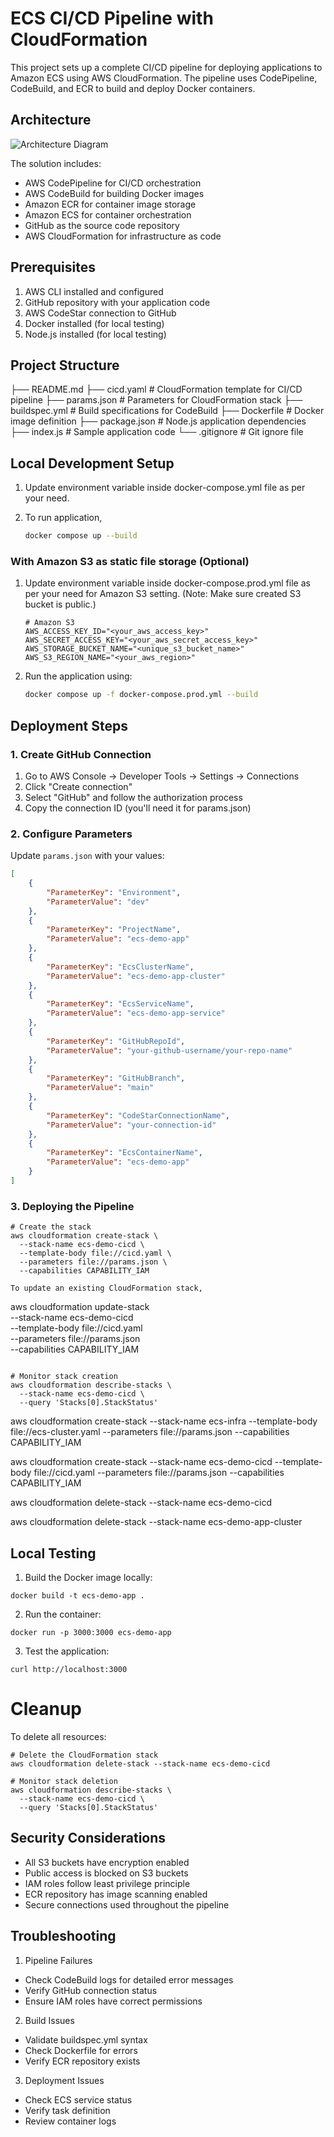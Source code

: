 # ECS CI/CD Pipeline with CloudFormation

This project sets up a complete CI/CD pipeline for deploying applications to Amazon ECS using AWS CloudFormation. The pipeline uses CodePipeline, CodeBuild, and ECR to build and deploy Docker containers.

## Architecture

![Architecture Diagram](architecture.png)

The solution includes:
- AWS CodePipeline for CI/CD orchestration
- AWS CodeBuild for building Docker images
- Amazon ECR for container image storage
- Amazon ECS for container orchestration
- GitHub as the source code repository
- AWS CloudFormation for infrastructure as code


## Prerequisites

1. AWS CLI installed and configured
2. GitHub repository with your application code
3. AWS CodeStar connection to GitHub
4. Docker installed (for local testing)
5. Node.js installed (for local testing)

## Project Structure
├── README.md
├── cicd.yaml # CloudFormation template for CI/CD pipeline
├── params.json # Parameters for CloudFormation stack
├── buildspec.yml # Build specifications for CodeBuild
├── Dockerfile # Docker image definition
├── package.json # Node.js application dependencies
├── index.js # Sample application code
└── .gitignore # Git ignore file

## Local Development Setup
1. Update environment variable inside docker-compose.yml file as per your need.

2. To run application,
    ```bash
    docker compose up --build
    ```
### With Amazon S3 as static file storage (Optional)
1. Update environment variable inside docker-compose.prod.yml file as per your need for Amazon S3 setting. (Note: Make sure created S3 bucket is public.)
    ```
    # Amazon S3
    AWS_ACCESS_KEY_ID="<your_aws_access_key>"
    AWS_SECRET_ACCESS_KEY="<your_aws_secret_access_key>"
    AWS_STORAGE_BUCKET_NAME="<unique_s3_bucket_name>"  
    AWS_S3_REGION_NAME="<your_aws_region>"
    ```

2. Run the application using:
    ```bash
    docker compose up -f docker-compose.prod.yml --build
    ```

## Deployment Steps

### 1. Create GitHub Connection

1. Go to AWS Console → Developer Tools → Settings → Connections
2. Click "Create connection"
3. Select "GitHub" and follow the authorization process
4. Copy the connection ID (you'll need it for params.json)

### 2. Configure Parameters

Update `params.json` with your values:

```json
[
    {
        "ParameterKey": "Environment",
        "ParameterValue": "dev"
    },
    {
        "ParameterKey": "ProjectName",
        "ParameterValue": "ecs-demo-app"
    },
    {
        "ParameterKey": "EcsClusterName",
        "ParameterValue": "ecs-demo-app-cluster"
    },
    {
        "ParameterKey": "EcsServiceName",
        "ParameterValue": "ecs-demo-app-service"
    },
    {
        "ParameterKey": "GitHubRepoId",
        "ParameterValue": "your-github-username/your-repo-name"
    },
    {
        "ParameterKey": "GitHubBranch",
        "ParameterValue": "main"
    },
    {
        "ParameterKey": "CodeStarConnectionName",
        "ParameterValue": "your-connection-id"
    },
    {
        "ParameterKey": "EcsContainerName",
        "ParameterValue": "ecs-demo-app"
    }
]
```

### 3. Deploying the Pipeline
```
# Create the stack
aws cloudformation create-stack \
  --stack-name ecs-demo-cicd \
  --template-body file://cicd.yaml \
  --parameters file://params.json \
  --capabilities CAPABILITY_IAM

To update an existing CloudFormation stack,
```
aws cloudformation update-stack \
  --stack-name ecs-demo-cicd \
  --template-body file://cicd.yaml \
  --parameters file://params.json \
  --capabilities CAPABILITY_IAM

```

# Monitor stack creation
aws cloudformation describe-stacks \
  --stack-name ecs-demo-cicd \
  --query 'Stacks[0].StackStatus'
```

aws cloudformation create-stack   --stack-name ecs-infra   --template-body file://ecs-cluster.yaml   --parameters file://params.json   --capabilities CAPABILITY_IAM

aws cloudformation create-stack   --stack-name ecs-demo-cicd   --template-body file://cicd.yaml   --parameters file://params.json   --capabilities CAPABILITY_IAM

aws cloudformation delete-stack --stack-name ecs-demo-cicd

aws cloudformation delete-stack --stack-name ecs-demo-app-cluster

## Local Testing
1. Build the Docker image locally:
```
docker build -t ecs-demo-app .
```

2. Run the container:
```
docker run -p 3000:3000 ecs-demo-app
```

3. Test the application:
```
curl http://localhost:3000
```

# Cleanup
To delete all resources:
```
# Delete the CloudFormation stack
aws cloudformation delete-stack --stack-name ecs-demo-cicd

# Monitor stack deletion
aws cloudformation describe-stacks \
  --stack-name ecs-demo-cicd \
  --query 'Stacks[0].StackStatus'
```

## Security Considerations
- All S3 buckets have encryption enabled
- Public access is blocked on S3 buckets
- IAM roles follow least privilege principle
- ECR repository has image scanning enabled
- Secure connections used throughout the pipeline

## Troubleshooting
1. Pipeline Failures
- Check CodeBuild logs for detailed error messages
- Verify GitHub connection status
- Ensure IAM roles have correct permissions

2. Build Issues
- Validate buildspec.yml syntax
- Check Dockerfile for errors
- Verify ECR repository exists

3. Deployment Issues
- Check ECS service status
- Verify task definition
- Review container logs